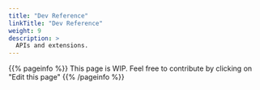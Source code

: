 ```yaml
---
title: "Dev Reference"
linkTitle: "Dev Reference"
weight: 9
description: >
  APIs and extensions.
---
```


{{% pageinfo %}}
This page is WIP. Feel free to contribute by clicking on "Edit this page"
{{% /pageinfo %}}
